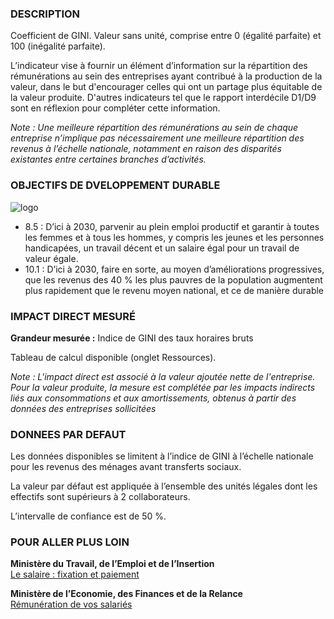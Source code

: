 ### DESCRIPTION

Coefficient de GINI. Valeur sans unité, comprise entre 0 (égalité parfaite) et 100 (inégalité parfaite).

L’indicateur vise à fournir un élément d’information sur la répartition des rémunérations au sein des entreprises ayant contribué à la production de la valeur, dans le but d'encourager celles qui ont un partage plus équitable de la valeur produite. D'autres indicateurs tel que le rapport interdécile D1/D9 sont en réflexion pour compléter cette information.

*Note : Une meilleure répartition des rémunérations au sein de chaque entreprise n’implique pas nécessairement une meilleure répartition des revenus à l’échelle nationale, notamment en raison des disparités existantes entre certaines branches d’activités.*

### OBJECTIFS DE DVELOPPEMENT DURABLE

<div id="strip-odd" className="strip">
    <img id="logo-odd" src=/resources/odd_dis.png alt="logo"/>
</div>

* 8.5 : D’ici à 2030, parvenir au plein emploi productif et garantir à toutes les femmes et à tous les hommes, y compris les jeunes et les personnes handicapées, un travail décent et un salaire égal pour un travail de valeur égale.
* 10.1 : D’ici à 2030, faire en sorte, au moyen d’améliorations progressives, que les revenus des 40 % les plus pauvres de la population augmentent plus rapidement que le revenu moyen national, et ce de manière durable

### IMPACT DIRECT MESUR&Eacute;

**Grandeur mesurée :** Indice de GINI des taux horaires bruts

Tableau de calcul disponible (onglet Ressources).

*Note : L'impact direct est associé à la valeur ajoutée nette de l'entreprise. Pour la valeur produite, la mesure est complétée par les impacts indirects liés aux consommations et aux amortissements, obtenus à partir des données des entreprises sollicitées*

### DONNEES PAR DEFAUT

Les données disponibles se limitent à l’indice de GINI à l’échelle nationale pour les revenus des ménages avant transferts sociaux.

La valeur par défaut est appliquée à l’ensemble des unités légales dont les effectifs sont supérieurs à 2 collaborateurs.

L’intervalle de confiance est de 50 %.

### POUR ALLER PLUS LOIN

**Ministère du Travail, de l’Emploi et de l’Insertion**  
[Le salaire : fixation et paiement](https://travail-emploi.gouv.fr/droit-du-travail/la-remuneration/article/le-salaire-fixation-et-paiement)

**Ministère de l’Economie, des Finances et de la Relance**  
[Rémunération de vos salariés](https://www.economie.gouv.fr/entreprises/remuneration-salaries)
